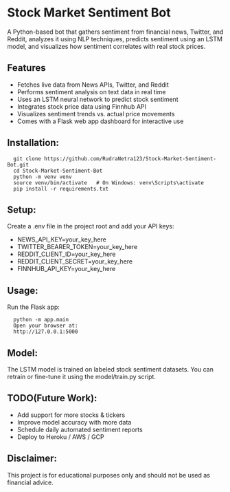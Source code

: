 # **Stock Market Sentiment Bot**

A Python-based bot that gathers sentiment from financial news, Twitter, and Reddit, analyzes it using NLP techniques, predicts sentiment using an LSTM model, and visualizes how sentiment correlates with real stock prices.

## Features

- Fetches live data from News APIs, Twitter, and Reddit  
- Performs sentiment analysis on text data in real time  
- Uses an LSTM neural network to predict stock sentiment  
- Integrates stock price data using Finnhub API  
- Visualizes sentiment trends vs. actual price movements  
- Comes with a Flask web app dashboard for interactive use  

## Installation:
```
  git clone https://github.com/RudraNetra123/Stock-Market-Sentiment-Bot.git
  cd Stock-Market-Sentiment-Bot
  python -m venv venv
  source venv/bin/activate   # On Windows: venv\Scripts\activate
  pip install -r requirements.txt
```

## Setup:
Create a .env file in the project root and add your API keys:
- NEWS_API_KEY=your_key_here
- TWITTER_BEARER_TOKEN=your_key_here
- REDDIT_CLIENT_ID=your_key_here
- REDDIT_CLIENT_SECRET=your_key_here
- FINNHUB_API_KEY=your_key_here
  
## Usage:
Run the Flask app:
```
  python -m app.main
  Open your browser at:
  http://127.0.0.1:5000
```
## Model:
The LSTM model is trained on labeled stock sentiment datasets. You can retrain or fine-tune it using the model/train.py script.

## TODO(Future Work):
- Add support for more stocks & tickers
- Improve model accuracy with more data
- Schedule daily automated sentiment reports
- Deploy to Heroku / AWS / GCP

## Disclaimer:
This project is for educational purposes only and should not be used as financial advice.
